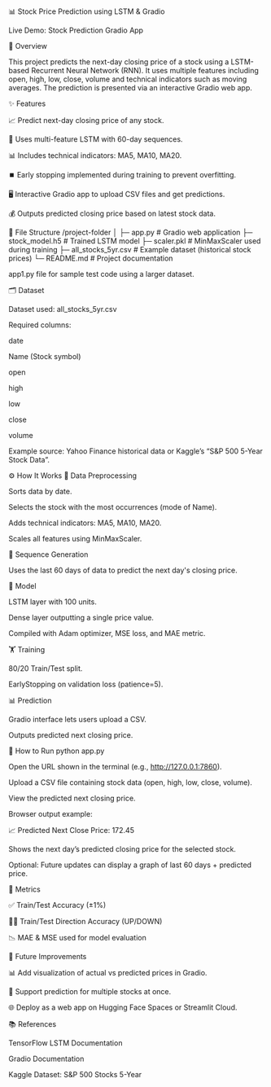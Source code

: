 📊 Stock Price Prediction using LSTM & Gradio

Live Demo: Stock Prediction Gradio App

📌 Overview

This project predicts the next-day closing price of a stock using a LSTM-based Recurrent Neural Network (RNN). It uses multiple features including open, high, low, close, volume and technical indicators such as moving averages. The prediction is presented via an interactive Gradio web app.

✨ Features

📈 Predict next-day closing price of any stock.

🧠 Uses multi-feature LSTM with 60-day sequences.

📊 Includes technical indicators: MA5, MA10, MA20.

⏹️ Early stopping implemented during training to prevent overfitting.

🖥️ Interactive Gradio app to upload CSV files and get predictions.

💰 Outputs predicted closing price based on latest stock data.

📁 File Structure
/project-folder
│
├─ app.py             # Gradio web application
├─ stock_model.h5     # Trained LSTM model
├─ scaler.pkl         # MinMaxScaler used during training
├─ all_stocks_5yr.csv # Example dataset (historical stock prices)
└─ README.md          # Project documentation


app1.py file for sample test code using a larger dataset.

🗂 Dataset

Dataset used: all_stocks_5yr.csv

Required columns:

date

Name (Stock symbol)

open

high

low

close

volume

Example source: Yahoo Finance historical data or Kaggle’s “S&P 500 5-Year Stock Data”.

⚙ How It Works
🧹 Data Preprocessing

Sorts data by date.

Selects the stock with the most occurrences (mode of Name).

Adds technical indicators: MA5, MA10, MA20.

Scales all features using MinMaxScaler.

🔄 Sequence Generation

Uses the last 60 days of data to predict the next day's closing price.

🧱 Model

LSTM layer with 100 units.

Dense layer outputting a single price value.

Compiled with Adam optimizer, MSE loss, and MAE metric.

🏋️ Training

80/20 Train/Test split.

EarlyStopping on validation loss (patience=5).

📊 Prediction

Gradio interface lets users upload a CSV.

Outputs predicted next closing price.

🚀 How to Run
python app.py


Open the URL shown in the terminal (e.g., http://127.0.0.1:7860).

Upload a CSV file containing stock data (open, high, low, close, volume).

View the predicted next closing price.

Browser output example:

📈 Predicted Next Close Price: 172.45


Shows the next day’s predicted closing price for the selected stock.

Optional: Future updates can display a graph of last 60 days + predicted price.

📏 Metrics

✅ Train/Test Accuracy (±1%)

🔼🔽 Train/Test Direction Accuracy (UP/DOWN)

📉 MAE & MSE used for model evaluation

🌟 Future Improvements

📊 Add visualization of actual vs predicted prices in Gradio.

🏢 Support prediction for multiple stocks at once.

🌐 Deploy as a web app on Hugging Face Spaces or Streamlit Cloud.

📚 References

TensorFlow LSTM Documentation

Gradio Documentation

Kaggle Dataset: S&P 500 Stocks 5-Year
